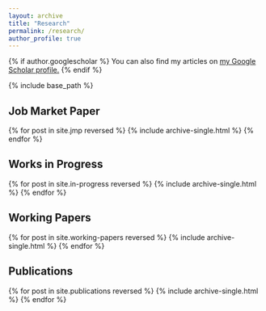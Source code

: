 ```yaml
---
layout: archive
title: "Research"
permalink: /research/
author_profile: true
---
```


{% if author.googlescholar %}
  You can also find my articles on <u><a href="{{author.googlescholar}}">my Google Scholar profile</a>.</u>
{% endif %}

{% include base_path %}

## Job Market Paper

{% for post in site.jmp reversed %}
  {% include archive-single.html %}
{% endfor %}

## Works in Progress

{% for post in site.in-progress reversed %}
  {% include archive-single.html %}
{% endfor %}

## Working Papers

{% for post in site.working-papers reversed %}
  {% include archive-single.html %}
{% endfor %}

## Publications

{% for post in site.publications reversed %}
  {% include archive-single.html %}
{% endfor %}